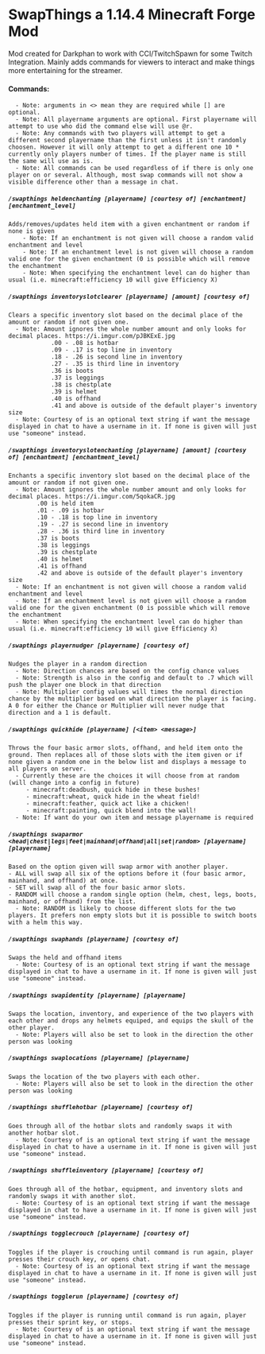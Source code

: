 # SwapThings a 1.14.4 Minecraft Forge Mod

Mod created for Darkphan to work with CCI/TwitchSpawn for some Twitch Integration.
 Mainly adds commands for viewers to interact and make things more entertaining for the streamer.

#### Commands:
      - Note: arguments in <> mean they are required while [] are optional.
      - Note: All playername arguments are optional. First playername will attempt to use who did the command else will use @r.
      - Note: Any commands with two players will attempt to get a different second playername than the first unless it isn't randomly choosen. However it will only attempt to get a different one 10 * currently only players number of times. If the player name is still the same will use as is.
      - Note: All commands can be used regardless of if there is only one player on or several. Although, most swap commands will not show a visible difference other than a message in chat. 
      
#####  ```/swapthings heldenchanting [playername] [courtesy of] [enchantment] [enchantment_level]```
    Adds/removes/updates held item with a given enchantment or random if none is given
        - Note: If an enchantment is not given will choose a random valid enchantment and level
        - Note: If an enchantment level is not given will choose a random valid one for the given enchantment (0 is possible which will remove the enchantment
        - Note: When specifying the enchantment level can do higher than usual (i.e. minecraft:efficiency 10 will give Efficiency X)

#####  ```/swapthings inventoryslotclearer [playername] [amount] [courtesy of]```
    Clears a specific inventory slot based on the decimal place of the amount or random if not given one.
      - Note: Amount ignores the whole number amount and only looks for decimal places. https://i.imgur.com/pJBKExE.jpg
                .00 - .08 is hotbar
                .09 - .17 is top line in inventory
                .18 - .26 is second line in inventory
                .27 - .35 is third line in inventory
                .36 is boots
                .37 is leggings
                .38 is chestplate
                .39 is helmet
                .40 is offhand
                .41 and above is outside of the default player's inventory size
      - Note: Courtesy of is an optional text string if want the message displayed in chat to have a username in it. If none is given will just use "someone" instead.

#####  ```/swapthings inventoryslotenchanting [playername] [amount] [courtesy of] [enchantment] [enchantment_level]```
    Enchants a specific inventory slot based on the decimal place of the amount or random if not given one.
      - Note: Amount ignores the whole number amount and only looks for decimal places. https://i.imgur.com/5qokaCR.jpg
            .00 is held item
            .01 - .09 is hotbar
            .10 - .18 is top line in inventory
            .19 - .27 is second line in inventory
            .28 - .36 is third line in inventory
            .37 is boots
            .38 is leggings
            .39 is chestplate
            .40 is helmet
            .41 is offhand
            .42 and above is outside of the default player's inventory size
      - Note: If an enchantment is not given will choose a random valid enchantment and level
      - Note: If an enchantment level is not given will choose a random valid one for the given enchantment (0 is possible which will remove the enchantment
      - Note: When specifying the enchantment level can do higher than usual (i.e. minecraft:efficiency 10 will give Efficiency X)

#####  ```/swapthings playernudger [playername] [courtesy of]```
    Nudges the player in a random direction
      - Note: Direction chances are based on the config chance values
      - Note: Strength is also in the config and default to .7 which will push the player one block in that direction
      - Note: Multiplier config values will times the normal direction chance by the multiplier based on what direction the player is facing. A 0 for either the Chance or Multiplier will never nudge that direction and a 1 is default.
      
#####  ```/swapthings quickhide [playername] [<item> <message>]```
    Throws the four basic armor slots, offhand, and held item onto the ground. Then replaces all of those slots with the item given or if none given a random one in the below list and displays a message to all players on server.
      - Currently these are the choices it will choose from at random (will change into a config in future)
         - minecraft:deadbush, quick hide in these bushes!
         - minecraft:wheat, quick hide in the wheat field!
         - minecraft:feather, quick act like a chicken!
         - minecraft:painting, quick blend into the wall!
      - Note: If want do your own item and message playername is required
      
#####  ```/swapthings swaparmor <head|chest|legs|feet|mainhand|offhand|all|set|random> [playername] [playername]```
    Based on the option given will swap armor with another player. 
    - ALL will swap all six of the options before it (four basic armor, mainhand, and offhand) at once. 
    - SET will swap all of the four basic armor slots. 
    - RANDOM will choose a random single option (helm, chest, legs, boots, mainhand, or offhand) from the list.
      - Note: RANDOM is likely to choose different slots for the two players. It prefers non empty slots but it is possible to switch boots with a helm this way.
      
#####  ```/swapthings swaphands [playername] [courtesy of]```
    Swaps the held and offhand items
      - Note: Courtesy of is an optional text string if want the message displayed in chat to have a username in it. If none is given will just use "someone" instead.

#####  ```/swapthings swapidentity [playername] [playername]```
    Swaps the location, inventory, and experience of the two players with each other and drops any helmets equiped, and equips the skull of the other player. 
      - Note: Players will also be set to look in the direction the other person was looking

#####  ```/swapthings swaplocations [playername] [playername]```
    Swaps the location of the two players with each other.
      - Note: Players will also be set to look in the direction the other person was looking

#####  ```/swapthings shufflehotbar [playername] [courtesy of]```
    Goes through all of the hotbar slots and randomly swaps it with another hotbar slot.
      - Note: Courtesy of is an optional text string if want the message displayed in chat to have a username in it. If none is given will just use "someone" instead.

#####  ```/swapthings shuffleinventory [playername] [courtesy of]```
    Goes through all of the hotbar, equipment, and inventory slots and randomly swaps it with another slot.
      - Note: Courtesy of is an optional text string if want the message displayed in chat to have a username in it. If none is given will just use "someone" instead.

#####  ```/swapthings togglecrouch [playername] [courtesy of]```
    Toggles if the player is crouching until command is run again, player presses their crouch key, or opens chat.
      - Note: Courtesy of is an optional text string if want the message displayed in chat to have a username in it. If none is given will just use "someone" instead.
      
#####  ```/swapthings togglerun [playername] [courtesy of]```
    Toggles if the player is running until command is run again, player presses their sprint key, or stops.
      - Note: Courtesy of is an optional text string if want the message displayed in chat to have a username in it. If none is given will just use "someone" instead.
